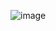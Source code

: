 ![image](https://github.com/Kennedysena/Galaxy/assets/77175596/dee103f5-bbf0-4796-81e4-2949a3aed9e1)
